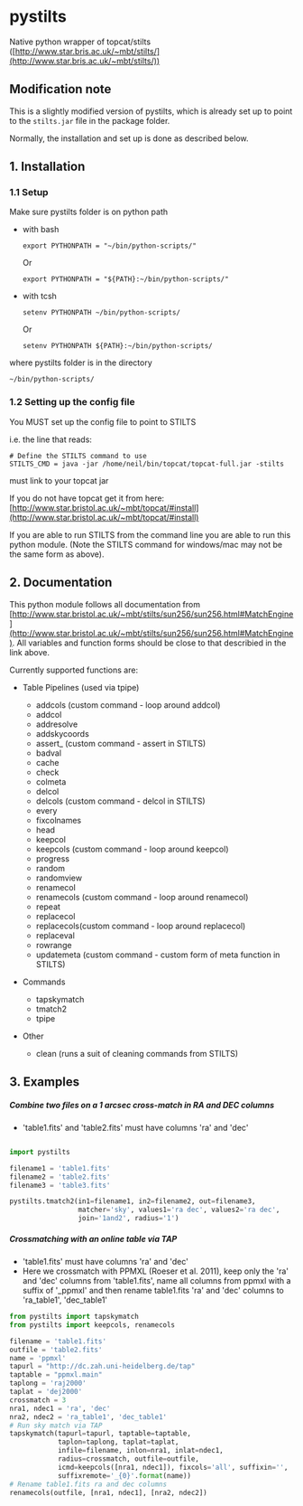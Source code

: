 # pystilts
Native python wrapper of topcat/stilts ([http://www.star.bris.ac.uk/~mbt/stilts/](http://www.star.bris.ac.uk/~mbt/stilts/))

## Modification note

This is a slightly modified version of pystilts, which is already set up to point to the ```stilts.jar``` file in the package folder.

Normally, the installation and set up is done as described below.

## 1. Installation

### 1.1 Setup

Make sure pystilts folder is on python path

* with bash
    ```
    export PYTHONPATH = "~/bin/python-scripts/"
    ```
    Or 
    ```
    export PYTHONPATH = "${PATH}:~/bin/python-scripts/"
    ```
* with tcsh
 
    ```
    setenv PYTHONPATH ~/bin/python-scripts/
    ```
    Or 
    ```
    setenv PYTHONPATH ${PATH}:~/bin/python-scripts/
    ```

where pystilts folder is in the directory
```
~/bin/python-scripts/
```
### 1.2 Setting up the config file

You MUST set up the config file to point to STILTS

i.e. the line that reads:

```commandline
# Define the STILTS command to use
STILTS_CMD = java -jar /home/neil/bin/topcat/topcat-full.jar -stilts
```
must link to your topcat jar

If you do not have topcat get it from here: [http://www.star.bristol.ac.uk/~mbt/topcat/#install](http://www.star.bristol.ac.uk/~mbt/topcat/#install)

If you are able to run STILTS from the command line you are able to run this python module. (Note the STILTS command for windows/mac may not be the same form as above).

## 2. Documentation

This python module follows all documentation from [http://www.star.bristol.ac.uk/~mbt/stilts/sun256/sun256.html#MatchEngine](http://www.star.bristol.ac.uk/~mbt/stilts/sun256/sun256.html#MatchEngine).
All variables and function forms should be close to that describied in the link above.

Currently supported functions are:

* Table Pipelines (used via tpipe)
    * addcols (custom command - loop around addcol)
    * addcol
    * addresolve
    * addskycoords
    * assert_  (custom command - assert in STILTS)
    * badval
    * cache
    * check
    * colmeta
    * delcol
    * delcols (custom command - delcol in STILTS)
    * every
    * fixcolnames
    * head
    * keepcol
    * keepcols (custom command - loop around keepcol)
    * progress
    * random
    * randomview
    * renamecol 
    * renamecols (custom command - loop around renamecol)
    * repeat 
    * replacecol
    * replacecols(custom command - loop around replacecol)
    * replaceval
    * rowrange
    * updatemeta (custom command - custom form of meta function in STILTS)

* Commands
    * tapskymatch
    * tmatch2
    * tpipe

* Other
    * clean (runs a suit of cleaning commands from STILTS)

## 3. Examples

##### Combine two files on a 1 arcsec cross-match in RA and DEC columns
* 'table1.fits' and 'table2.fits' must have columns 'ra' and 'dec'

```python

import pystilts

filename1 = 'table1.fits'
filename2 = 'table2.fits'
filename3 = 'table3.fits'

pystilts.tmatch2(in1=filename1, in2=filename2, out=filename3,
                 matcher='sky', values1='ra dec', values2='ra dec',
                 join='1and2', radius='1')
```

##### Crossmatching with an online table via TAP

* 'table1.fits' must have columns 'ra' and 'dec'
* Here we crossmatch with PPMXL (Roeser et al. 2011), keep only the 'ra' and 'dec' columns from 'table1.fits', name all columns from ppmxl with a suffix of '_ppmxl' and then rename table1.fits 'ra' and 'dec' columns to 'ra_table1', 'dec_table1'

```python
from pystilts import tapskymatch
from pystilts import keepcols, renamecols

filename = 'table1.fits'
outfile = 'table2.fits'
name = 'ppmxl'
tapurl = "http://dc.zah.uni-heidelberg.de/tap"
taptable = "ppmxl.main"
taplong = 'raj2000'
taplat = 'dej2000'
crossmatch = 3
nra1, ndec1 = 'ra', 'dec'
nra2, ndec2 = 'ra_table1', 'dec_table1'
# Run sky match via TAP
tapskymatch(tapurl=tapurl, taptable=taptable,
            taplon=taplong, taplat=taplat,
            infile=filename, inlon=nra1, inlat=ndec1,
            radius=crossmatch, outfile=outfile,
            icmd=keepcols([nra1, ndec1]), fixcols='all', suffixin='',
            suffixremote='_{0}'.format(name))
# Rename table1.fits ra and dec columns
renamecols(outfile, [nra1, ndec1], [nra2, ndec2])
```